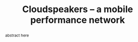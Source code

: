 --- 
  title: "Cloudspeakers – a mobile performance network" 
  abstract: "abstract here" 
  address: "London" 
  author: "" 
  booktitle: "Proceedings of the International Web Audio Conference" 
  editor: "" 
  month: "Proceedings of the International Web Audio Conference"
  pages: "4--5" 
  publisher: "Queen Mary University of London" 
  series: "WAC '17"
  type: "Poster"  
  year: "2017" 
  id: "2017_EA_83" 
  tags: year2017 
---